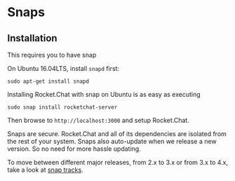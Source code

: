 # Snaps

## Installation

This requires you to have snap

On Ubuntu 16.04LTS, install `snapd` first:

```
sudo apt-get install snapd
```

Installing Rocket.Chat with snap on Ubuntu is as easy as executing

```
sudo snap install rocketchat-server
```

Then browse to `http://localhost:3000` and setup Rocket.Chat.

Snaps are secure. Rocket.Chat and all of its dependencies are isolated from the rest of your system. Snaps also auto-update when we release a new version. So no need for more hassle updating.

To move between different major releases, from 2.x to 3.x or from 3.x to 4.x, take a look at [snap tracks](https://forums.rocket.chat/t/introducing-snap-tracks/5890).

